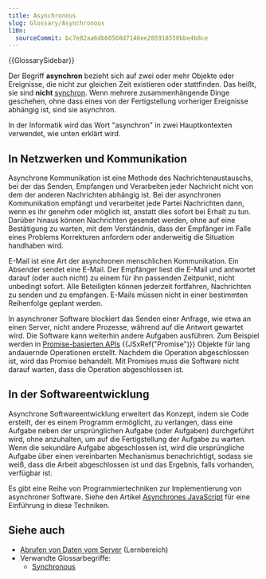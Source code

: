 ```yaml
---
title: Asynchronous
slug: Glossary/Asynchronous
l10n:
  sourceCommit: bc7e82aa6db60568d7146ee285918550bbe4b8ce
---
```


{{GlossarySidebar}}

Der Begriff **asynchron** bezieht sich auf zwei oder mehr Objekte oder Ereignisse, die nicht zur gleichen Zeit existieren oder stattfinden. Das heißt, sie sind **nicht** [synchron](/de/docs/Glossary/synchronous). Wenn mehrere zusammenhängende Dinge geschehen, ohne dass eines von der Fertigstellung vorheriger Ereignisse abhängig ist, sind sie asynchron.

In der Informatik wird das Wort "asynchron" in zwei Hauptkontexten verwendet, wie unten erklärt wird.

## In Netzwerken und Kommunikation

Asynchrone Kommunikation ist eine Methode des Nachrichtenaustauschs, bei der das Senden, Empfangen und Verarbeiten jeder Nachricht nicht von dem der anderen Nachrichten abhängig ist. Bei der asynchronen Kommunikation empfängt und verarbeitet jede Partei Nachrichten dann, wenn es ihr genehm oder möglich ist, anstatt dies sofort bei Erhalt zu tun. Darüber hinaus können Nachrichten gesendet werden, ohne auf eine Bestätigung zu warten, mit dem Verständnis, dass der Empfänger im Falle eines Problems Korrekturen anfordern oder anderweitig die Situation handhaben wird.

E-Mail ist eine Art der asynchronen menschlichen Kommunikation. Ein Absender sendet eine E-Mail. Der Empfänger liest die E-Mail und antwortet darauf (oder auch nicht) zu einem für ihn passenden Zeitpunkt, nicht unbedingt sofort. Alle Beteiligten können jederzeit fortfahren, Nachrichten zu senden und zu empfangen. E-Mails müssen nicht in einer bestimmten Reihenfolge geplant werden.

In asynchroner Software blockiert das Senden einer Anfrage, wie etwa an einen Server, nicht andere Prozesse, während auf die Antwort gewartet wird. Die Software kann weiterhin andere Aufgaben ausführen. Zum Beispiel werden in [Promise-basierten APIs](/de/docs/Learn/JavaScript/Asynchronous/Implementing_a_promise-based_API) {{JSxRef("Promise")}} Objekte für lang andauernde Operationen erstellt. Nachdem die Operation abgeschlossen ist, wird das Promise behandelt. Mit Promises muss die Software nicht darauf warten, dass die Operation abgeschlossen ist.

## In der Softwareentwicklung

Asynchrone Softwareentwicklung erweitert das Konzept, indem sie Code erstellt, der es einem Programm ermöglicht, zu verlangen, dass eine Aufgabe neben der ursprünglichen Aufgabe (oder Aufgaben) durchgeführt wird, ohne anzuhalten, um auf die Fertigstellung der Aufgabe zu warten. Wenn die sekundäre Aufgabe abgeschlossen ist, wird die ursprüngliche Aufgabe über einen vereinbarten Mechanismus benachrichtigt, sodass sie weiß, dass die Arbeit abgeschlossen ist und das Ergebnis, falls vorhanden, verfügbar ist.

Es gibt eine Reihe von Programmiertechniken zur Implementierung von asynchroner Software. Siehe den Artikel [Asynchrones JavaScript](/de/docs/Learn/JavaScript/Asynchronous) für eine Einführung in diese Techniken.

## Siehe auch

- [Abrufen von Daten vom Server](/de/docs/Learn/JavaScript/Client-side_web_APIs/Fetching_data) (Lernbereich)
- Verwandte Glossarbegriffe:
  - [Synchronous](/de/docs/Glossary/Synchronous)
